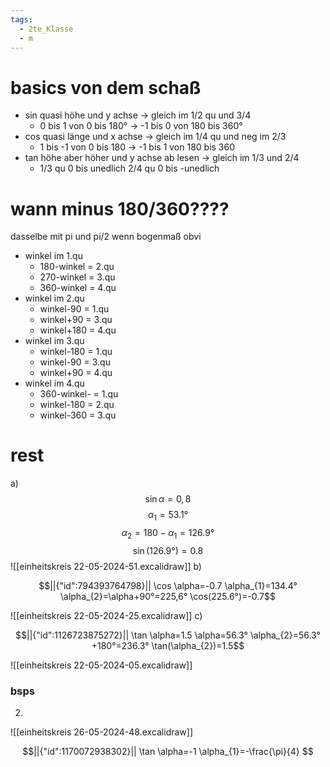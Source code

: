 ```yaml
---
tags:
  - 2te_Klasse
  - m
---
```

# basics von dem schaß

- sin quasi höhe und y achse → gleich im 1/2 qu und 3/4
	- 0 bis 1 von 0 bis 180° → -1 bis 0 von 180 bis 360°
- cos quasi länge und x achse → gleich im 1/4 qu und neg im 2/3 
	- 1 bis -1 von 0 bis 180 → -1 bis 1 von 180 bis 360
- tan höhe aber höher und y achse ab lesen → gleich im 1/3 und 2/4
	- 1/3 qu 0 bis unedlich 2/4 qu 0 bis -unedlich

# wann minus 180/360????
dasselbe mit pi und pi/2 wenn bogenmaß obvi
- winkel im 1.qu
	- 180-winkel = 2.qu
	- 270-winkel = 3.qu
	- 360-winkel = 4.qu
- winkel im 2.qu
	- winkel-90 = 1.qu	
	- winkel+90 = 3.qu
	- winkel+180 = 4.qu
- winkel im 3.qu
	- winkel-180 = 1.qu	
	- winkel-90 = 3.qu
	- winkel+90 = 4.qu
- winkel im 4.qu
	- 360-winkel- = 1.qu	
	- winkel-180 = 2.qu
	- winkel-360 = 3.qu
# rest
a) $$\sin \alpha = 0,8$$ $$\alpha_{1}=53.1°$$$$\alpha_{2}=180-\alpha_{1}=126.9°$$ $$\sin(126.9°)=0.8$$
![[einheitskreis 22-05-2024-51.excalidraw]]
b)
```math
||{"id":794393764798}||

\cos \alpha=-0.7
\alpha_{1}=134.4°
\alpha_{2}=\alpha+90°=225,6°
\cos(225.6°)=-0.7
```
![[einheitskreis 22-05-2024-25.excalidraw]]
c)
```math
||{"id":1126723875272}||

\tan \alpha=1.5
\alpha=56.3°
\alpha_{2}=56.3°+180°=236.3°
\tan(\alpha_{2})=1.5
```
![[einheitskreis 22-05-2024-05.excalidraw]]
### bsps
2)
![[einheitskreis 26-05-2024-48.excalidraw]]
```math
||{"id":1170072938302}||

\tan \alpha=-1
\alpha_{1}=-\frac{\pi}{4}

```
